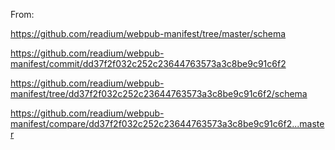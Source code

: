 From:

https://github.com/readium/webpub-manifest/tree/master/schema

https://github.com/readium/webpub-manifest/commit/dd37f2f032c252c23644763573a3c8be9c91c6f2

https://github.com/readium/webpub-manifest/tree/dd37f2f032c252c23644763573a3c8be9c91c6f2/schema

https://github.com/readium/webpub-manifest/compare/dd37f2f032c252c23644763573a3c8be9c91c6f2...master
